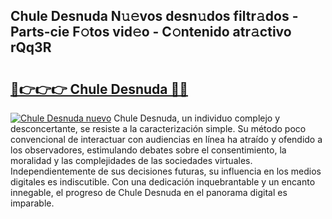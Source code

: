 ## Chule Desnuda N𝚞𝚎vos desn𝚞dos filtr𝚊dos - Parts-cie F𝚘tos vid𝚎o - C𝚘ntenido atr𝚊ctivo rQq3R

# <h2><a href="http://mb1wf5.tromn.icu/?c=Chule+Desnuda">🔗👉👉👉 Chule Desnuda 🔗🔗</a></h2>

[![Chule Desnuda nuevo](https://i.imgur.com/pEAQMta.gif)](http://mb1wf5.tromn.icu/?c=Chule+Desnuda)
Chule Desnuda, un individuo complejo y desconcertante, se resiste a la caracterización simple. Su método poco convencional de interactuar con audiencias en línea ha atraído y ofendido a los observadores, estimulando debates sobre el consentimiento, la moralidad y las complejidades de las sociedades virtuales. Independientemente de sus decisiones futuras, su influencia en los medios digitales es indiscutible. Con una dedicación inquebrantable y un encanto innegable, el progreso de Chule Desnuda en el panorama digital es imparable.
